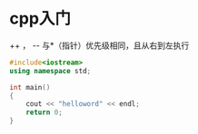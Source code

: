 # cpp入门

++ ， -- 与*（指针）优先级相同，且从右到左执行  

```cpp
#include<iostream>
using namespace std;

int main()
{
    cout << "helloword" << endl;
    return 0;
}